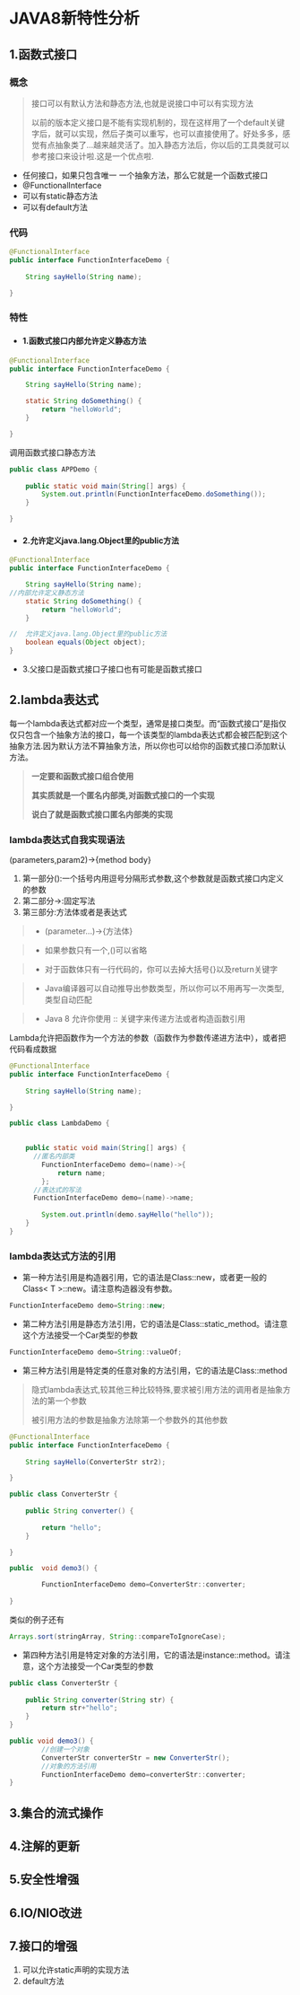 # JAVA8新特性分析

## 1.函数式接口

### 概念

> 接口可以有默认方法和静态方法,也就是说接口中可以有实现方法
>
> 以前的版本定义接口是不能有实现机制的，现在这样用了一个default关键字后，就可以实现，然后子类可以重写，也可以直接使用了。好处多多，感觉有点抽象类了...越来越灵活了。加入静态方法后，你以后的工具类就可以参考接口来设计啦.这是一个优点啦.



- 任何接口，如果只包含唯一 一个抽象方法，那么它就是一个函数式接口
- @FunctionalInterface
- 可以有static静态方法
- 可以有default方法

### 代码

```java
@FunctionalInterface
public interface FunctionInterfaceDemo {
	
	String sayHello(String name);

}
```

### 特性

- #### 1.函数式接口内部允许定义静态方法

```java
@FunctionalInterface
public interface FunctionInterfaceDemo {

	String sayHello(String name);

	static String doSomething() {
		return "helloWorld";
	}

}
```

调用函数式接口静态方法

```java
public class APPDemo {
	
	public static void main(String[] args) {
		System.out.println(FunctionInterfaceDemo.doSomething());
	}

}
```

- #### 2.允许定义java.lang.Object里的public方法

```java
@FunctionalInterface
public interface FunctionInterfaceDemo {

	String sayHello(String name);
//内部允许定义静态方法
	static String doSomething() {
		return "helloWorld";
	}

//	允许定义java.lang.Object里的public方法
	boolean equals(Object object);
}
```

- 3.父接口是函数式接口子接口也有可能是函数式接口

## 2.lambda表达式

每一个lambda表达式都对应一个类型，通常是接口类型。而“函数式接口”是指仅仅只包含一个抽象方法的接口，每一个该类型的lambda表达式都会被匹配到这个抽象方法.因为默认方法不算抽象方法，所以你也可以给你的函数式接口添加默认方法。

> **一定要和函数式接口组合使用**
>
> **其实质就是一个匿名内部类,对函数式接口的一个实现**
>
> **说白了就是函数式接口匿名内部类的实现**



### lambda表达式自我实现语法

(parameters,param2)->{method body}

1. 第一部分():一个括号内用逗号分隔形式参数,这个参数就是函数式接口内定义的参数
2. 第二部分->:固定写法
3. 第三部分:方法体或者是表达式

> - (parameter...)->{方法体}

>- 如果参数只有一个,()可以省略

>- 对于函数体只有一行代码的，你可以去掉大括号{}以及return关键字

>- Java编译器可以自动推导出参数类型，所以你可以不用再写一次类型,类型自动匹配

>- Java 8 允许你使用 :: 关键字来传递方法或者构造函数引用



Lambda允许把函数作为一个方法的参数（函数作为参数传递进方法中），或者把代码看成数据



```java
@FunctionalInterface
public interface FunctionInterfaceDemo {
	
	String sayHello(String name);

}

public class LambdaDemo {

	
	public static void main(String[] args) {
      //匿名内部类
		FunctionInterfaceDemo demo=(name)->{
			return name;
		};
      //表达式的写法
      FunctionInterfaceDemo demo=(name)->name;
      
		System.out.println(demo.sayHello("hello"));
	}
}
```

### lambda表达式方法的引用

- 第一种方法引用是构造器引用，它的语法是Class::new，或者更一般的Class< T >::new。请注意构造器没有参数。

```java
FunctionInterfaceDemo demo=String::new;
```

- 第二种方法引用是静态方法引用，它的语法是Class::static_method。请注意这个方法接受一个Car类型的参数

```java
FunctionInterfaceDemo demo=String::valueOf;
```

- 第三种方法引用是特定类的任意对象的方法引用，它的语法是Class::method

> 隐式lambda表达式,较其他三种比较特殊,要求被引用方法的调用者是抽象方法的第一个参数
>
> 被引用方法的参数是抽象方法除第一个参数外的其他参数

```java
@FunctionalInterface
public interface FunctionInterfaceDemo {
	
	String sayHello(ConverterStr str2);

}

public class ConverterStr {
	
	public String converter() {
		
		return "hello";
	}

}

public  void demo3() {

		FunctionInterfaceDemo demo=ConverterStr::converter;
		
}
```

类似的例子还有

```java
Arrays.sort(stringArray, String::compareToIgnoreCase);
```

- 第四种方法引用是特定对象的方法引用，它的语法是instance::method。请注意，这个方法接受一个Car类型的参数

```java
public class ConverterStr {
	
	public String converter(String str) {
		return str+"hello";
	}
}

public void demo3() {
		//创建一个对象
		ConverterStr converterStr = new ConverterStr();
		//对象的方法引用
		FunctionInterfaceDemo demo=converterStr::converter;	
}
```


## 3.集合的流式操作

## 4.注解的更新

## 5.安全性增强

## 6.IO/NIO改进

## 7.接口的增强

1. 可以允许static声明的实现方法
2. default方法